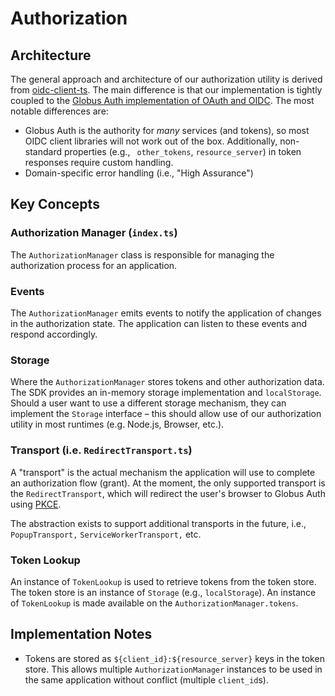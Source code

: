 # Authorization

## Architecture

The general approach and architecture of our authorization utility is derived from [oidc-client-ts](https://github.com/authts/oidc-client-ts). The main difference is that our implementation is tightly coupled to the [Globus Auth implementation of OAuth and OIDC](https://docs.globus.org/api/auth/developer-guide/). The most notable differences are:

- Globus Auth is the authority for _many_ services (and tokens), so most OIDC client libraries will not work out of the box.
  Additionally, non-standard properties (e.g., ` other_tokens`, `resource_server`) in token responses require custom handling.
- Domain-specific error handling (i.e., "High Assurance")

## Key Concepts

### Authorization Manager (`index.ts`)

The `AuthorizationManager` class is responsible for managing the authorization process for an application.

### Events

The `AuthorizationManager` emits events to notify the application of changes in the authorization state. The application can listen to these events and respond accordingly.

### Storage

Where the `AuthorizationManager` stores tokens and other authorization data. The SDK provides an in-memory storage implementation and `localStorage`. Should a user want to use a different storage mechanism, they can implement the `Storage` interface – this should allow use of our authorization utility in most runtimes (e.g. Node.js, Browser, etc.).

### Transport (i.e. `RedirectTransport.ts`)

A "transport" is the actual mechanism the application will use to complete an authorization flow (grant). At the moment,
the only supported transport is the `RedirectTransport`, which will redirect the user's browser to Globus Auth using [PKCE](https://oauth.net/2/pkce/).

The abstraction exists to support additional transports in the future, i.e., `PopupTransport,` `ServiceWorkerTransport,` etc.

### Token Lookup

An instance of `TokenLookup` is used to retrieve tokens from the token store. The token store is an instance of `Storage` (e.g., `localStorage`). An instance of `TokenLookup` is made available on the `AuthorizationManager.tokens`.

## Implementation Notes

- Tokens are stored as `${client_id}:${resource_server}` keys in the token store. This allows multiple `AuthorizationManager` instances to be used in the same application without conflict (multiple `client_id`s).
